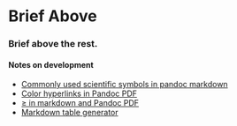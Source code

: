 # Brief Above

### Brief above the rest.

#### Notes on development

- [Commonly used scientific symbols in pandoc markdown](https://gist.github.com/benmarwick/4fb6f222443493e3c864)
- [Color hyperlinks in Pandoc PDF](https://github.com/jgm/pandoc/issues/2581#issuecomment-162593816)
- [≥ in markdown and Pandoc PDF](http://stackoverflow.com/questions/26551057/special-characters-in-markdown-pandoc-and-github-flavored/26561057#26561057)
- [Markdown table generator](http://www.tablesgenerator.com/markdown_tables)
